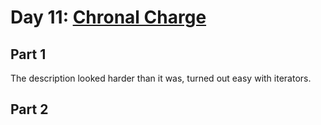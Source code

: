 # Day 11: [Chronal Charge](https://adventofcode.com/2018/day/11)

## Part 1

The description looked harder than it was, turned out easy with iterators.

## Part 2

